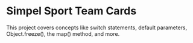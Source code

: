 # Simpel Sport Team Cards

This project covers concepts like switch statements, default parameters, Object.freeze(), the map() method, and more.
